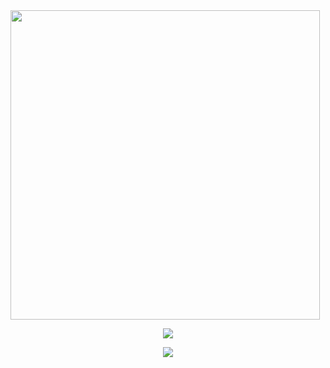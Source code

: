 <img src="https://camo.githubusercontent.com/992babdffd8c74a1502de375fbdf7e4d54773242/68747470733a2f2f6d656469612e67697068792e636f6d2f6d656469612f53576f536b4e36447854737a71494b4571762f67697068792e676966" width="495px">

<br>
<p align="center"><a href="https://github.com/a-dark-prince"><img src="https://github-readme-stats.vercel.app/api?username=a-dark-prince&show_icons=true&theme=radical"></a></p>


<p align="center"><a href="https://github.com/a-dark-prince"><img src="https://github-readme-stats.vercel.app/api/top-langs/?username=a-dark-prince&theme=radical&layout=compact"></a></p>
